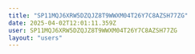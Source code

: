 ```yaml
---
title: "SP11MQJ6XRW5DZQJZ8T9WWXM04T26Y7C8AZSH77ZG"
date: 2025-04-02T12:01:11.359Z
user: SP11MQJ6XRW5DZQJZ8T9WWXM04T26Y7C8AZSH77ZG
layout: "users"
---
```

    